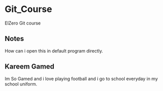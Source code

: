 # Git_Course
 ElZero Git course
 
 ## Notes
  How can i open this in default program directly.

## Kareem Gamed
  Im So Gamed and i love playing football and i go to school everyday in my school uniform.
